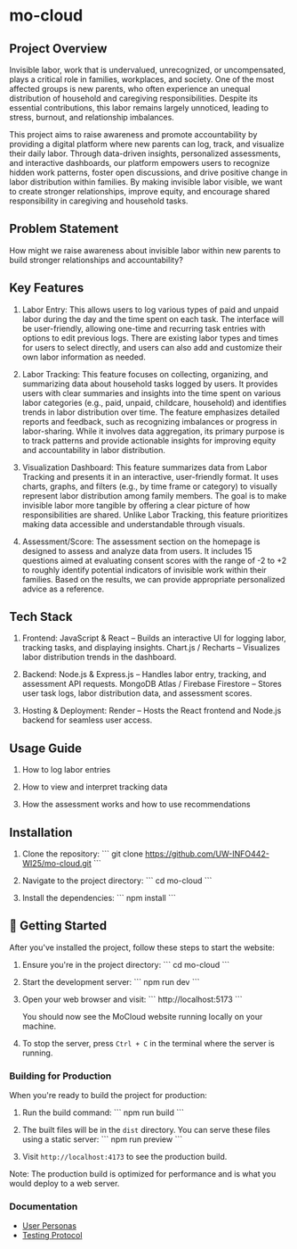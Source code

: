 # mo-cloud

## Project Overview
Invisible labor, work that is undervalued, unrecognized, or uncompensated, plays a critical role in families, workplaces, and society. One of the most affected groups is new parents, who often experience an unequal distribution of household and caregiving responsibilities. Despite its essential contributions, this labor remains largely unnoticed, leading to stress, burnout, and relationship imbalances.

This project aims to raise awareness and promote accountability by providing a digital platform where new parents can log, track, and visualize their daily labor. Through data-driven insights, personalized assessments, and interactive dashboards, our platform empowers users to recognize hidden work patterns, foster open discussions, and drive positive change in labor distribution within families. By making invisible labor visible, we want to create stronger relationships, improve equity, and encourage shared responsibility in caregiving and household tasks.

## Problem Statement
How might we raise awareness about invisible labor within new parents to build stronger relationships and accountability?

## Key Features
1. Labor Entry: This allows users to log various types of paid and unpaid labor during the day and the time spent on each task. The interface will be user-friendly, allowing one-time and recurring task entries with options to edit previous logs. There are existing labor types and times for users to select directly, and users can also add and customize their own labor information as needed. 

2. Labor Tracking: This feature focuses on collecting, organizing, and summarizing data about household tasks logged by users. It provides users with clear summaries and insights into the time spent on various labor categories (e.g., paid, unpaid, childcare, household) and identifies trends in labor distribution over time. The feature emphasizes detailed reports and feedback, such as recognizing imbalances or progress in labor-sharing. While it involves data aggregation, its primary purpose is to track patterns and provide actionable insights for improving equity and accountability in labor distribution.

3. Visualization Dashboard: This feature summarizes data from Labor Tracking and presents it in an interactive, user-friendly format. It uses charts, graphs, and filters (e.g., by time frame or category) to visually represent labor distribution among family members. The goal is to make invisible labor more tangible by offering a clear picture of how responsibilities are shared. Unlike Labor Tracking, this feature prioritizes making data accessible and understandable through visuals.
   
4. Assessment/Score: The assessment section on the homepage is designed to assess and analyze data from users. It includes 15 questions aimed at evaluating consent scores with the range of -2 to +2 to roughly identify potential indicators of invisible work within their families. Based on the results, we can provide appropriate personalized advice as a reference.

## Tech Stack 
1. Frontend:
JavaScript & React – Builds an interactive UI for logging labor, tracking tasks, and displaying insights.
Chart.js / Recharts – Visualizes labor distribution trends in the dashboard.

2. Backend:
Node.js & Express.js – Handles labor entry, tracking, and assessment API requests.
MongoDB Atlas / Firebase Firestore – Stores user task logs, labor distribution data, and assessment scores.

3. Hosting & Deployment:
Render – Hosts the React frontend and Node.js backend for seamless user access.


## Usage Guide
1. How to log labor entries
   
2. How to view and interpret tracking data

3. How the assessment works and how to use recommendations


## Installation

1. Clone the repository:
   \`\`\`
   git clone https://github.com/UW-INFO442-WI25/mo-cloud.git
   \`\`\`

2. Navigate to the project directory:
   \`\`\`
   cd mo-cloud
   \`\`\`

3. Install the dependencies:
   \`\`\`
   npm install
   \`\`\`

## 🚀 Getting Started

After you've installed the project, follow these steps to start the website:

1. Ensure you're in the project directory:
   \`\`\`
   cd mo-cloud
   \`\`\`

2. Start the development server:
   \`\`\`
   npm run dev
   \`\`\`

3. Open your web browser and visit:
   \`\`\`
   http://localhost:5173
   \`\`\`

   You should now see the MoCloud website running locally on your machine.

4. To stop the server, press `Ctrl + C` in the terminal where the server is running.

### Building for Production

When you're ready to build the project for production:

1. Run the build command:
   \`\`\`
   npm run build
   \`\`\`

2. The built files will be in the `dist` directory. You can serve these files using a static server:
   \`\`\`
   npm run preview
   \`\`\`

3. Visit `http://localhost:4173` to see the production build.

Note: The production build is optimized for performance and is what you would deploy to a web server.

### Documentation
- [User Personas](docs/user_persona.md)
- [Testing Protocol](docs/TestingProtocol.md) 
